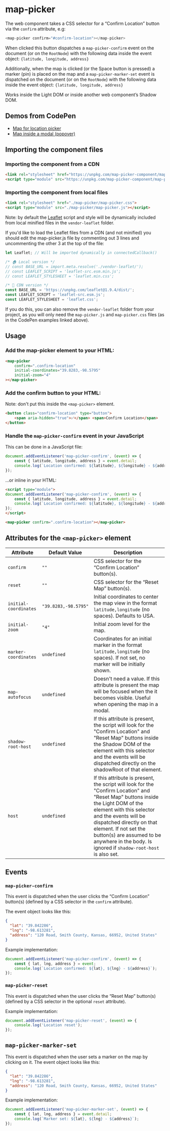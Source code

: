 # map-picker
The web component takes a CSS selector for a “Confirm Location” button via the `confirm` attribute, e.g:
```js
<map-picker confirm="#confirm-location"></map-picker>
```

When clicked this button dispatches a `map-picker-confirm` event on the document (or on the `RootNode`) with the following data inside the event object: `{latitude, longitude, address}`

Additionally, when the map is clicked (or the <knd>Space</knd> button is pressed) a marker (pin) is placed on the map and a `map-picker-marker-set` event is dispatched on the document (or on the `RootNode`) with the following data inside the event object: `{latitude, longitude, address}`

Works inside the Light DOM or inside another web component’s Shadow DOM. 

## Demos from CodePen
* [Map for location picker](https://codepen.io/nonsalant/pen/ZYGoJab)
* [Map inside a modal (popover)](https://codepen.io/nonsalant/pen/LEVmjQz)

## Importing the component files

### Importing the component from a CDN
```html
<link rel="stylesheet" href="https://unpkg.com/map-picker-component/map-picker.css">
<script type="module" src="https://unpkg.com/map-picker-component/map-picker.js"></script>
```

### Importing the component from local files
```html
<link rel="stylesheet" href="./map-picker/map-picker.css">
<script type="module" src="./map-picker/map-picker.js"></script>
```

Note: by default the [Leaflet](https://github.com/Leaflet/Leaflet) script and style will be dynamically included from local minified files in the `vendor-leaflet` folder.

If you'd like to load the Leaflet files from a CDN (and not minified) you should edit the map-picker.js file by commenting out 3 lines and uncommenting the other 3 at the top of the file:

```js
let Leaflet; // Will be imported dynamically in connectedCallback()

/* 🏠 Local version */
// const BASE_URL = import.meta.resolve('./vendor-leaflet/');
// const LEAFLET_SCRIPT = 'leaflet-src.esm.min.js';
// const LEAFLET_STYLESHEET = 'leaflet.min.css';

/* 🔗 CDN version */
const BASE_URL = 'https://unpkg.com/leaflet@1.9.4/dist/';
const LEAFLET_SCRIPT = 'leaflet-src.esm.js';
const LEAFLET_STYLESHEET = 'leaflet.css';
```
If you do this, you can also remove the `vendor-leaflet` folder from your project, as you will only need the `map-picker.js` and `map-picker.css` files (as in the CodePen examples linked above).

## Usage

### Add the map-picker element to your HTML:
```html
<map-picker 
	confirm=".confirm-location" 
	initial-coordinates="39.8283,-98.5795"
	initial-zoom="4"
></map-picker>
```

### Add the confirm button to your HTML:
Note: don't put this inside the `<map-picker>` element. 
```html
<button class="confirm-location" type="button">
    <span aria-hidden="true">✅</span> <span>Confirm Location</span>
</button>
```

### Handle the `map-picker-confirm` event in your JavaScript
This can be done in a JavaScript file:
```js
document.addEventListener('map-picker-confirm', (event) => {
    const { latitude, longitude, address } = event.detail;
    console.log(`Location confirmed: ${latitude}, ${longitude} - ${address}`);
});
```
...or inline in your HTML:
```html
<script type="module">
document.addEventListener('map-picker-confirm', (event) => {
    const { latitude, longitude, address } = event.detail;
    console.log(`Location confirmed: ${latitude}, ${longitude} - ${address}`);
});
</script>

<map-picker confirm=".confirm-location"></map-picker>
```

## Attributes for the `<map-picker>` element

| Attribute              | Default Value        | Description                                                             |
|------------------------|----------------------|-------------------------------------------------------------------------|
| `confirm`              | `""`                 | CSS selector for the “Confirm Location” button(s).                      |
| `reset`                | `""`                 | CSS selector for the “Reset Map” button(s).                             |
| `initial-coordinates`  | `"39.8283,-98.5795"` | Initial coordinates to center the map view in the format `latitude,longitude` (no spaces). Defaults to USA. |
| `initial-zoom`         | `"4"`                | Initial zoom level for the map.                                         |
| `marker-coordinates`   | `undefined`          | Coordinates for an initial marker in the format `latitude,longitude` (no spaces). If not set, no marker will be initially shown. |
| `map-autofocus`        | `undefined`          | Doesn't need a value. If this attribute is present the map will be focused when the it becomes visible. Useful when opening the map in a modal. |
| `shadow-root-host`     | `undefined`          | If this attribute is present, the script will look for the "Confirm Location" and "Reset Map" buttons inside the Shadow DOM of the element with this selector and the events will be dispatched directly on the shadowRoot of that element. |
| `host`                 | `undefined`          | If this attribute is present, the script will look for the "Confirm Location" and "Reset Map" buttons inside the Light DOM of the element with this selector and the events will be dispatched directly on that element. If not set the button(s) are assumed to be anywhere in the body. Is ignored if `shadow-root-host` is also set. |


## Events

### `map-picker-confirm`
This event is dispatched when the user clicks the “Confirm Location” button(s) (defined by a CSS selector in the `confirm` attribute).

The event object looks like this:
```json
{
  "lat": "39.842286",
  "lng": "-98.613281",
  "address": "120 Road, Smith County, Kansas, 66952, United States"
}
```
Example implementation:
```js
document.addEventListener('map-picker-confirm', (event) => {
    const { lat, lng, address } = event;
    console.log(`Location confirmed: ${lat}, ${lng} - ${address}`);
});
```

### `map-picker-reset`
This event is dispatched when the user clicks the “Reset Map” button(s) (defined by a CSS selector in the optional `reset` attribute). 

Example implementation:
```js
document.addEventListener('map-picker-reset', (event) => {
    console.log('Location reset');
});
```

## `map-picker-marker-set`
This event is dispatched when the user sets a marker on the map by clicking on it. The event object looks like this:
```json
{
  "lat": "39.842286",
  "lng": "-98.613281",
  "address": "120 Road, Smith County, Kansas, 66952, United States"
}
```
Example implementation:
```js
document.addEventListener('map-picker-marker-set', (event) => {
    const { lat, lng, address } = event.detail;
    console.log(`Marker set: ${lat}, ${lng} - ${address}`);
});
```
